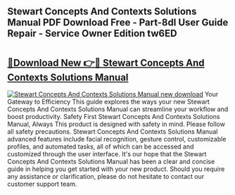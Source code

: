 ## Stewart Concepts And Contexts Solutions Manual PDF Download Free - Part-8dl User Guide Repair - Service Owner Edition tw6ED

# <h2><a href="http://bc58504.oget.top/?id=Stewart+Concepts+And+Contexts+Solutions+Manual">🔗Download New 👉🔴 Stewart Concepts And Contexts Solutions Manual</a></h2>

[![Stewart Concepts And Contexts Solutions Manual new download](https://i.imgur.com/5g1atiW.png)](http://bc58504.oget.top/?id=Stewart+Concepts+And+Contexts+Solutions+Manual)
Your Gateway to Efficiency This guide explores the ways your new Stewart Concepts And Contexts Solutions Manual can streamline your workflow and boost productivity. Safety First Stewart Concepts And Contexts Solutions Manual, Always This product is designed with safety in mind. Please follow all safety precautions. Stewart Concepts And Contexts Solutions Manual advanced features include facial recognition, gesture control, customizable profiles, and automated tasks, all of which can be accessed and customized through the user interface. It's our hope that the Stewart Concepts And Contexts Solutions Manual has been a clear and concise guide in helping you get started with your new product. Should you require any assistance or clarification, please do not hesitate to contact our customer support team.
